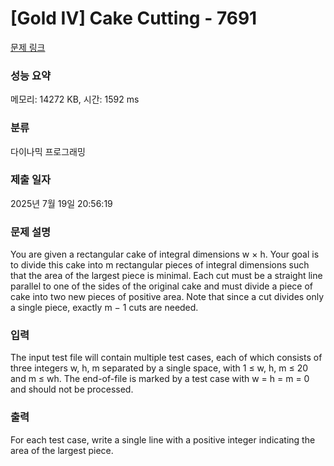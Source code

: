 # [Gold IV] Cake Cutting - 7691 

[문제 링크](https://www.acmicpc.net/problem/7691) 

### 성능 요약

메모리: 14272 KB, 시간: 1592 ms

### 분류

다이나믹 프로그래밍

### 제출 일자

2025년 7월 19일 20:56:19

### 문제 설명

<p>You are given a rectangular cake of integral dimensions w × h. Your goal is to divide this cake into m rectangular pieces of integral dimensions such that the area of the largest piece is minimal. Each cut must be a straight line parallel to one of the sides of the original cake and must divide a piece of cake into two new pieces of positive area. Note that since a cut divides only a single piece, exactly m − 1 cuts are needed.</p>

### 입력 

 <p>The input test file will contain multiple test cases, each of which consists of three integers w, h, m separated by a single space, with 1 ≤ w, h, m ≤ 20 and m ≤ wh. The end-of-file is marked by a test case with w = h = m = 0 and should not be processed.</p>

### 출력 

 <p>For each test case, write a single line with a positive integer indicating the area of the largest piece.</p>


